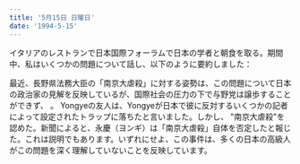 ```yaml
---
title: '5月15日 日曜日'
date: '1994-5-15'
---
```


イタリアのレストランで日本国際フォーラムで日本の学者と朝食を取る。期間中、私はいくつかの問題について話し、以下のように要約しました：

最近、長野県法務大臣の「南京大虐殺」に対する姿勢は、この問題について日本の政治家の見解を反映しているが、国際社会の圧力の下で与野党は譲歩することができず、 。 Yongyeの友人は、Yongyeが日本で彼に反対するいくつかの記者によって設定されたトラップに落ちたと言いました。しかし、 "南京大虐殺"を認めた。新聞によると、永慶（ヨンギ）は「南京大虐殺」自体を否定したと報じた。これは説明でもあります。いずれにせよ、この事件は、多くの日本の高級人がこの問題を深く理解していないことを反映しています。

